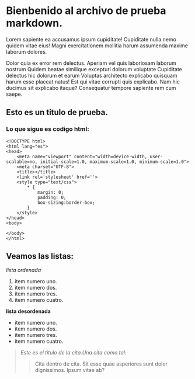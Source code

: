 # Bienbenido al archivo de prueba markdown.

Lorem sapiente ea accusamus ipsum cupiditate! Cupiditate nulla nemo quidem vitae eius! Magni exercitationem mollitia harum assumenda maxime laborum dolores.

Dolor quia ex error rem delectus. Aperiam vel quis laboriosam laborum nostrum Quidem beatae similique excepturi dolorum voluptate Cupiditate delectus hic dolorum et earum Voluptas architecto explicabo quisquam harum esse placeat natus! Est qui vitae corrupti quis explicabo. Nam hic ducimus sit explicabo itaque? Consequatur tempore sapiente rem cum saepe.

## Esto es un titulo de prueba.

### Lo que sigue es codigo html:

    <!DOCTYPE html>
    <html lang="es">
    <head>
        <meta name="viewport" content="width=device-width, user-scalable=no, initial-scale=1.0, maximum-scale=1.0, minimum-scale=1.0">
        <meta charset="UTF-8">
        <title></title>
        <link rel='stylesheet' href=''>
        <style type="text/css">
            * {
                margin: 0;
                padding: 0;
                box-sizing:border-box;
            }
        </style>
    </head>
    <body>
        
    </body>
    </html>

## Veamos las listas:

_*lista ordenada*_

1. item numero uno.
2. item numero dos.
3. item numero tres.
4. item numero cuatro.

**lista desordenada**

* item numero uno.
* item numero dos.
* item numero tres.
* item numero cuatro.

>_*Este es el titulo de la cita.Una cita como tal:*_
>> Cita dentro de cita.
>Sit esse quae asperiores sunt dolor dignissimos. Ipsum vitae ab?

